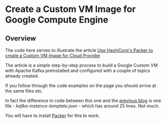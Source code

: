 # Create a Custom VM Image for Google Compute Engine

## Overview

The code here serves to illustrate the article [Use HashiCorp's Packer to create a Custom VM Image for Cloud Provider](https://andyboyle.io/2017/03/02/use-hashicorps-packer-to-create-a-custom-vm-image-for-cloud-provider/)

The article is a simple step-by-step process to build a Google Custom VM with Apache Kafka preinstalled and configured with a couple of topics already created.

If you follow through the code examples on the page you should arrive at the same files etc.

In fact the difference in code between this one and the [previous blog](https://andyboyle.io/2017/02/23/create-a-vm-image-with-apache-kafka-configured-using-vagrant-and-ansible/) is one file - _kafka-instance-template.json_ - which has around 25 lines. Not much.

You will have to install [Packer](https://www.packer.io/) for this to work.

